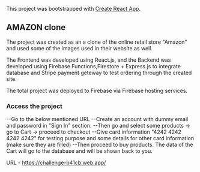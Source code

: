 This project was bootstrapped with [Create React App](https://github.com/facebook/create-react-app).

## AMAZON clone

The project was created as an a clone of the online retail store "Amazon" and used some of the images used in their website as well. 

The Frontend was developed using React.js, and the Backend was developed using Firebase Functions,Firestore + Express.js to integrate database and Stripe payment geteway to test ordering through the created site. 

The total project was deployed to Firebase via Firebase hosting services.

### Access the project

--Go to the below mentioned URL
--Create an account with dummy email and password in "Sign In" section.
--Then go and select some products -> go to Cart -> proceed to checkout
--Give card information "4242 4242 4242 4242" for testing purpose and some details for other card information (make sure they are filled)
--Then proceed to buy products. The data of the Cart will go to the database and will be shown back to you.

URL - https://challenge-b41cb.web.app/




